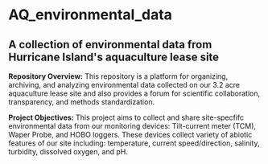 # AQ_environmental_data
## A collection of environmental data from Hurricane Island's aquaculture lease site
**Repository Overview:** This repository is a platform for organizing, archiving, and analyzing environmental data collected on our 3.2 acre aquaculture lease site and also provides a forum for scientific collaboration, transparency, and methods standardization.

**Project Objectives:** This project aims to collect and share site-specfifc environmental data from our monitoring devices: Tilt-current meter (TCM), Waper Probe, and HOBO loggers. These devices collect variety of abiotic features of our site including: temperature, current speed/direction, salinity, turbidity, dissolved oxygen, and pH. 
